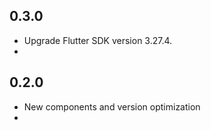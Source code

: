 

## 0.3.0
- Upgrade Flutter SDK version 3.27.4.
- 
## 0.2.0
- New components and version optimization
- 
